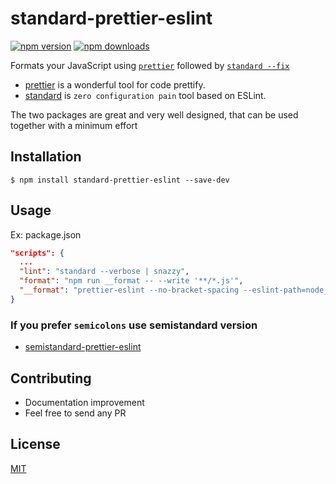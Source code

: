# standard-prettier-eslint

[![npm version](https://badge.fury.io/js/standard-prettier-eslint.svg)](https://badge.fury.io/js/standard-prettier-eslint)
[![npm downloads](https://img.shields.io/npm/dm/standard-prettier-eslint.svg?style=flat-square)](https://www.npmjs.com/package/standard-prettier-eslint)

Formats your JavaScript using [`prettier`](https://github.com/jlongster/prettier) followed by [`standard --fix`][standard]

*  [prettier](https://github.com/prettier/prettier) is a wonderful tool for code prettify.
*  [standard][standard] is `zero configuration pain` tool based on ESLint.

The two packages are great and very well designed, that can be used together with a minimum effort


## Installation
    $ npm install standard-prettier-eslint --save-dev

## Usage
Ex: package.json
```json
"scripts": {
  ...
  "lint": "standard --verbose | snazzy",
  "format": "npm run __format -- --write '**/*.js'",
  "__format": "prettier-eslint --no-bracket-spacing --eslint-path=node_modules/standard-prettier-eslint"
}
```

### If you prefer `semicolons` use **semistandard** version
* [semistandard-prettier-eslint](https://github.com/bySabi/semistandard-prettier-eslint)

## Contributing

* Documentation improvement
* Feel free to send any PR

## License

[MIT][mit-license]

[mit-license]:./LICENSE

[standard]: https://github.com/standard/standard
